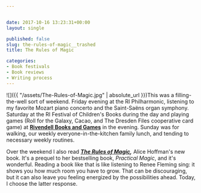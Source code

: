 ```yaml
---


date: 2017-10-16 13:23:31+00:00
layout: single

published: false
slug: the-rules-of-magic__trashed
title: The Rules of Magic

categories:
- Book festivals
- Book reviews
- Writing process
---
```


![]({{ "/assets/The-Rules-of-Magic.jpg" | absolute_url }})This was a filling-the-well sort of weekend. Friday evening at the RI Philharmonic, listening to my favorite Mozart piano concerto and the Saint-Saëns organ symphony. Saturday at the RI Festival of Children's Books during the day and playing games (Roll for the Galaxy, Cacao, and The Dresden Files cooperative card game) at [**Rivendell Books and Games**](http://rivendellbooksandgames.com) in the evening. Sunday was for walking, our weekly everyone-in-the-kitchen family lunch, and tending to necessary weekly routines. 




Over the weekend I also read **_[The Rules of Magic](https://www.amazon.com/Rules-Magic-Novel-Alice-Hoffman/dp/1501137476/ref=sr_1_1?ie=UTF8&qid=1508159960&sr=8-1&keywords=The+Rules+of+Magic),_** Alice Hoffman's new book. It's a prequel to her bestselling book, _Practical Magic_, and it's wonderful. Reading a book like that is like listening to Renee Fleming sing: it shows you how much room you have to grow. That can be discouraging, but it can also leave you feeling energized by the possibilities ahead. Today, I choose the latter response.


